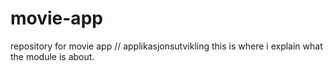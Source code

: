 # movie-app
repository for movie app // applikasjonsutvikling
this is where i explain what the module is about.